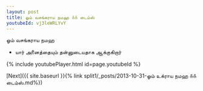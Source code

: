 ```yaml
---
layout: post
title: ஓம் வசங்கராய நமஹ ௧௧ டைம்ஸ்
youtubeId: vj3leWRLYvY
---
```

 
 
 ஓம் வசங்கராய நமஹ  
 
 -  யார் அனைத்தையும் தன்னுடையதாக ஆக்குகிறார் 
 
  
 
  
 
 
 
 
 
 


{% include youtubePlayer.html id=page.youtubeId %}
 
[Next]({{ site.baseurl }}{% link  split1/_posts/2013-10-31-ஓம் உக்ராய நமஹ ௧௧ டைம்ஸ்.md%})
 
